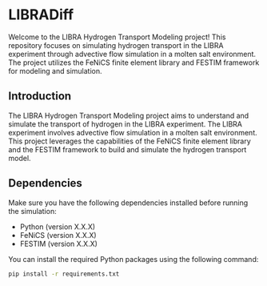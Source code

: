 # LIBRADiff

Welcome to the LIBRA Hydrogen Transport Modeling project! This repository focuses on simulating hydrogen transport in the LIBRA experiment through advective flow simulation in a molten salt environment. The project utilizes the FeNiCS finite element library and FESTIM framework for modeling and simulation.

## Introduction

The LIBRA Hydrogen Transport Modeling project aims to understand and simulate the transport of hydrogen in the LIBRA experiment. The LIBRA experiment involves advective flow simulation in a molten salt environment. This project leverages the capabilities of the FeNiCS finite element library and the FESTIM framework to build and simulate the hydrogen transport model.

## Dependencies

Make sure you have the following dependencies installed before running the simulation:

- Python (version X.X.X)
- FeNiCS (version X.X.X)
- FESTIM (version X.X.X)

You can install the required Python packages using the following command:

```bash
pip install -r requirements.txt
